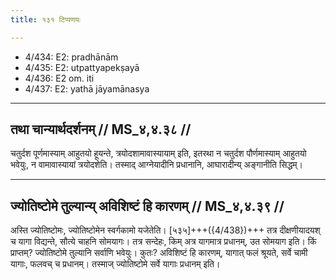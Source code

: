 ```yaml
---
title: १३१ टिप्पणयः

---
```

- 4/434: E2: pradhānām
- 4/435: E2: utpattyapekṣayā
- 4/436: E2 om. iti
- 4/437: E2: yathā jāyamānasya

____________________________________________


## तथा चान्यार्थदर्शनम् // MS_४,४.३८ //

चतुर्दश पूर्णमास्याम् आहुतयो हूयन्ते, त्रयोदशामावास्यायाम् इति, इतरथा न चतुर्दश पौर्णमास्याम् आहुतयो भवेयुः, न वामावास्यायां त्रयोदशेति। तस्माद् आग्नेयादीनि प्रधानानि, आघारादीन्य् अङ्गानीति सिद्धम्।


____________________________________________


## ज्योतिष्टोमे तुल्यान्य् अविशिष्टं हि कारणम् // MS_४,४.३९ //

अस्ति ज्योतिष्टोमः, ज्योतिष्टोमेन स्वर्गकामो यजेतेति। [५३५]+++({4/438})+++ तत्र दीक्षणीयादयश् च यागा विद्यन्ते, सौत्ये चाहनि सोमयागः। तत्र सन्देहः, किम् अत्र यागमात्र प्रधानम्, उत सोमयाग इति। किं प्राप्तम्? ज्योतिष्टोमे तुल्यानि सर्वाणि भवेयुः। कुतः? अविशिष्टं हि कारणम्, यागात् फलं श्रूयते, सर्वे चामी यागाः, फलवच् च प्रधानम्। तस्माज् ज्योतिष्टोमे सर्वे यागाः प्रधानम् इति।